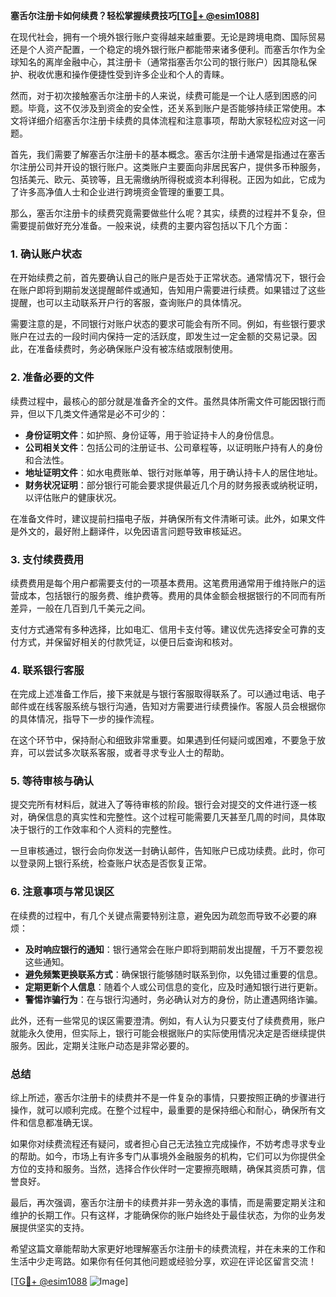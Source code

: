 **塞舌尔注册卡如何续费？轻松掌握续费技巧[[TG💪+ @esim1088](https://t.me/s/esim1088)]**

在现代社会，拥有一个境外银行账户变得越来越重要。无论是跨境电商、国际贸易还是个人资产配置，一个稳定的境外银行账户都能带来诸多便利。而塞舌尔作为全球知名的离岸金融中心，其注册卡（通常指塞舌尔公司的银行账户）因其隐私保护、税收优惠和操作便捷性受到许多企业和个人的青睐。

然而，对于初次接触塞舌尔注册卡的人来说，续费可能是一个让人感到困惑的问题。毕竟，这不仅涉及到资金的安全性，还关系到账户是否能够持续正常使用。本文将详细介绍塞舌尔注册卡续费的具体流程和注意事项，帮助大家轻松应对这一问题。

首先，我们需要了解塞舌尔注册卡的基本概念。塞舌尔注册卡通常是指通过在塞舌尔注册公司并开设的银行账户。这类账户主要面向非居民客户，提供多币种服务，包括美元、欧元、英镑等，且无需缴纳所得税或资本利得税。正因为如此，它成为了许多高净值人士和企业进行跨境资金管理的重要工具。

那么，塞舌尔注册卡的续费究竟需要做些什么呢？其实，续费的过程并不复杂，但需要提前做好充分准备。一般来说，续费的主要内容包括以下几个方面：

### **1. 确认账户状态**
在开始续费之前，首先要确认自己的账户是否处于正常状态。通常情况下，银行会在账户即将到期前发送提醒邮件或通知，告知用户需要进行续费。如果错过了这些提醒，也可以主动联系开户行的客服，查询账户的具体情况。

需要注意的是，不同银行对账户状态的要求可能会有所不同。例如，有些银行要求账户在过去的一段时间内保持一定的活跃度，即发生过一定金额的交易记录。因此，在准备续费时，务必确保账户没有被冻结或限制使用。

### **2. 准备必要的文件**
续费过程中，最核心的部分就是准备齐全的文件。虽然具体所需文件可能因银行而异，但以下几类文件通常是必不可少的：

- **身份证明文件**：如护照、身份证等，用于验证持卡人的身份信息。
- **公司相关文件**：包括公司的注册证书、公司章程等，以证明账户持有人的身份和合法性。
- **地址证明文件**：如水电费账单、银行对账单等，用于确认持卡人的居住地址。
- **财务状况证明**：部分银行可能会要求提供最近几个月的财务报表或纳税证明，以评估账户的健康状况。

在准备文件时，建议提前扫描电子版，并确保所有文件清晰可读。此外，如果文件是外文的，最好附上翻译件，以免因语言问题导致审核延迟。

### **3. 支付续费费用**
续费费用是每个用户都需要支付的一项基本费用。这笔费用通常用于维持账户的运营成本，包括银行的服务费、维护费等。费用的具体金额会根据银行的不同而有所差异，一般在几百到几千美元之间。

支付方式通常有多种选择，比如电汇、信用卡支付等。建议优先选择安全可靠的支付方式，并保留好相关的付款凭证，以便日后查询和核对。

### **4. 联系银行客服**
在完成上述准备工作后，接下来就是与银行客服取得联系了。可以通过电话、电子邮件或在线客服系统与银行沟通，告知对方需要进行续费操作。客服人员会根据你的具体情况，指导下一步的操作流程。

在这个环节中，保持耐心和细致非常重要。如果遇到任何疑问或困难，不要急于放弃，可以尝试多次联系客服，或者寻求专业人士的帮助。

### **5. 等待审核与确认**
提交完所有材料后，就进入了等待审核的阶段。银行会对提交的文件进行逐一核对，确保信息的真实性和完整性。这个过程可能需要几天甚至几周的时间，具体取决于银行的工作效率和个人资料的完整性。

一旦审核通过，银行会向你发送一封确认邮件，告知账户已成功续费。此时，你可以登录网上银行系统，检查账户状态是否恢复正常。

### **6. 注意事项与常见误区**
在续费的过程中，有几个关键点需要特别注意，避免因为疏忽而导致不必要的麻烦：

- **及时响应银行的通知**：银行通常会在账户即将到期前发出提醒，千万不要忽视这些通知。
- **避免频繁更换联系方式**：确保银行能够随时联系到你，以免错过重要的信息。
- **定期更新个人信息**：随着个人或公司信息的变化，应及时通知银行进行更新。
- **警惕诈骗行为**：在与银行沟通时，务必确认对方的身份，防止遭遇网络诈骗。

此外，还有一些常见的误区需要澄清。例如，有人认为只要支付了续费费用，账户就能永久使用，但实际上，银行可能会根据账户的实际使用情况决定是否继续提供服务。因此，定期关注账户动态是非常必要的。

### **总结**
综上所述，塞舌尔注册卡的续费并不是一件复杂的事情，只要按照正确的步骤进行操作，就可以顺利完成。在整个过程中，最重要的是保持细心和耐心，确保所有文件和信息都准确无误。

如果你对续费流程还有疑问，或者担心自己无法独立完成操作，不妨考虑寻求专业的帮助。如今，市场上有许多专门从事境外金融服务的机构，它们可以为你提供全方位的支持和服务。当然，选择合作伙伴时一定要擦亮眼睛，确保其资质可靠，信誉良好。

最后，再次强调，塞舌尔注册卡的续费并非一劳永逸的事情，而是需要定期关注和维护的长期工作。只有这样，才能确保你的账户始终处于最佳状态，为你的业务发展提供坚实的支持。

希望这篇文章能帮助大家更好地理解塞舌尔注册卡的续费流程，并在未来的工作和生活中少走弯路。如果你有任何其他问题或经验分享，欢迎在评论区留言交流！

[[TG💪+ @esim1088](https://t.me/s/esim1088) ![Image](https://i.postimg.cc/4NQfJmqS/Snipaste-2025-05-13-00-14-12.png)]